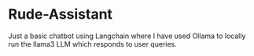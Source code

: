 # Rude-Assistant
Just a basic chatbot using Langchain where I have used Ollama to locally run the llama3 LLM which responds to user queries.
